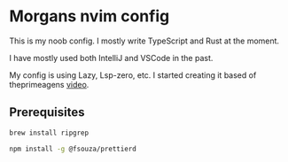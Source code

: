 # Morgans nvim config
This is my noob config. I mostly write TypeScript and Rust at the moment.

I have mostly used both IntelliJ and VSCode in the past.

My config is using Lazy, Lsp-zero, etc. I started creating it based of theprimeagens [video](https://www.youtube.com/watch?v=w7i4amO_zaE). 

## Prerequisites
```sh
brew install ripgrep
```

```sh
npm install -g @fsouza/prettierd
```
